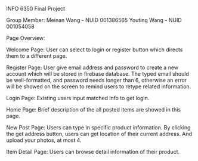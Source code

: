INFO 6350 Final Project

Group Member:
Meinan Wang - NUID 001386565
Youting Wang - NUID 001054058

Page Overview:

Welcome Page: User can select to login or register button which directs them to a different page.

Register Page: User give email address and password to create a new account which will be stored in firebase database. The typed email should be well-formatted, and password needs longer than 6, otherwise an error will be showed on the screen to remind users to retype related information.

Login Page: Existing users input matched info to get login.

Home Page: Brief description of the all posted items are showed in this page.

New Post Page: Users can type in specific product information. By clicking the get address button, users can get location of their current address. And upload your photos, at most 4.

Item Detail Page: Users can browse detail information of their product.

